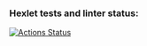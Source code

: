 ### Hexlet tests and linter status:
[![Actions Status](https://github.com/gostyukhin/frontend-project-46/actions/workflows/hexlet-check.yml/badge.svg)](https://github.com/gostyukhin/frontend-project-46/actions)